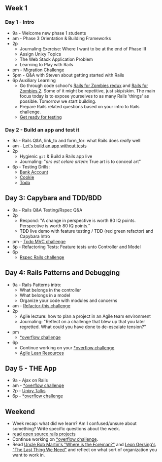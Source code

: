 ## Week 1

### Day 1 - Intro

- 9a - Welcome new phase 1 students
- am - Phase 3 Orientation &amp; Building Frameworks
- 2p
  - Journaling Exercise: Where I want to be at the end of Phase III
  - Assign Unixy Topics
  - The Web Stack Application Problem
  - Learning to Play with Rails
- pm - Migration Challenge
- 5pm - Q&amp;A with Steven about getting started with Rails
- 6p Auxiliary Learning
  - Go through code school's [Rails for Zombies redux](https://www.codeschool.com/courses/rails-for-zombies-redux) and [Rails for Zombies 2](https://www.codeschool.com/courses/rails-for-zombies-2). Some of it might be repetitive, just skip/skim. The main focus today is to expose yourselves to as many Rails 'things' as possible. Tomorrow we start building.
  - Prepare Rails related questions based on your intro to Rails challenge.
  - [Get ready for testing](../../../../phase-3-guide/blob/master/week-1/discussions/rspec.md)

### Day 2 - Build an app and test it

- 9a - Rails Q&amp;A, link\_to and form\_for: what Rails does _really_ well
- am - [Let's build an app without tests](../../../../sinatra-to-rails-pick-1-of-3-challenge)
- 2p
  - Hygienic `git` &amp; Build a Rails app live
  - Journaling: "_ars est celare artem_: True art is to conceal art"
- 6p - Testing Drills:
  - [Bank Account](../../../../rspec-drill-bank-account-challenge)
  - [Cookie](../../../../rspec-drill-test-a-cookie-challenge)
  - [Todo](../../../../rspec-drill-simple-todo-challenge)

## Day 3: Capybara and TDD/BDD
- 9a - Rails Q&amp;A Testing/Rspec Q&amp;A
- 2p
  - Respond: "A change in perspective is worth 80 IQ points. Perspective is
    worth 80 IQ points."
  - TDD live demo with feature testing / TDD (red green refactor) and Capybara Intro
- pm - [Todo MVC challenge](../../../../todomvc-rails-challenge)
- 5p - Refactoring Tests: Feature tests unto Controller and Model
- 6p
  - [Rspec Rails challenge](../../../../sf-rspec-rails-challenge)

## Day 4: Rails Patterns and Debugging
- 9a - Rails Patterns intro:
  - What belongs in the controller
  - What belongs in a model
  - Organize your code with modules and concerns
- am - [Refactor-this challenge](../../../../refactor-this-challenge)
- 2p
  - Agile lecture: how to plan a project in an Agile team environment
  - Journaling: "Reflect on a challenge that blew up that you later regretted.
    What could you have done to de-escalate tension?"
- pm
  - [*overflow challenge](../../../../overflow-challenge)
- 6p
  - Continue working on your [*overflow challenge](../../../../overflow-challenge)
  - [Agile Lean Resources](https://gist.github.com/jeffreywescott/5223873)

## Day 5 - THE App
- 9a - Ajax on Rails
- am - [*overflow challenge](../../../../overflow-challenge)
- 2p - [Unixy Talks](../../../unixy_topics.md)
- 6p - [*overflow challenge](../../../../overflow-challenge)

## Weekend
- Week recap: what did we learn? Am I confused/unsure about something? Write specific questions about the week.
- [read open source rails projects](http://www.opensourcerails.com/)
- Continue working on [*overflow challenge](../../../../overflow-challenge).
- Read [Uncle Bob Martin's "Where is the Foreman?"](http://blog.8thlight.com/uncle-bob/2014/02/21/WhereIsTheForeman.html) and [Leon Gersing's "The Last Thing We Need"](http://leongersing.tumblr.com/post/77931655536/the-last-thing-we-need) and reflect on what sort of organization you want to work in.

